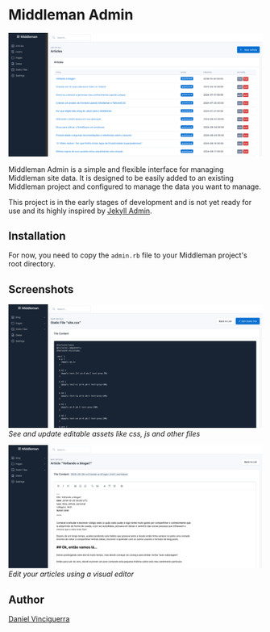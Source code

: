 # Middleman Admin

![Middleman Admin](./screenshot.png)

Middleman Admin is a simple and flexible interface for managing Middleman site data. It is designed to be easily added
to an existing Middleman project and configured to manage the data you want to manage.

This project is in the early stages of development and is not yet ready for use and its highly inspired by [Jekyll
Admin](https://github.com/jekyll/jekyll-admin).


## Installation

For now, you need to copy the `admin.rb` file to your Middleman project's root directory.


## Screenshots

![Middleman Admin](./screenshot2.png)
_See and update editable assets like css, js and other files_

![Middleman Admin](./screenshot4.png)
_Edit your articles using a visual editor_


## Author

[Daniel Vinciguerra](https://github.com./dvinciguerra)
